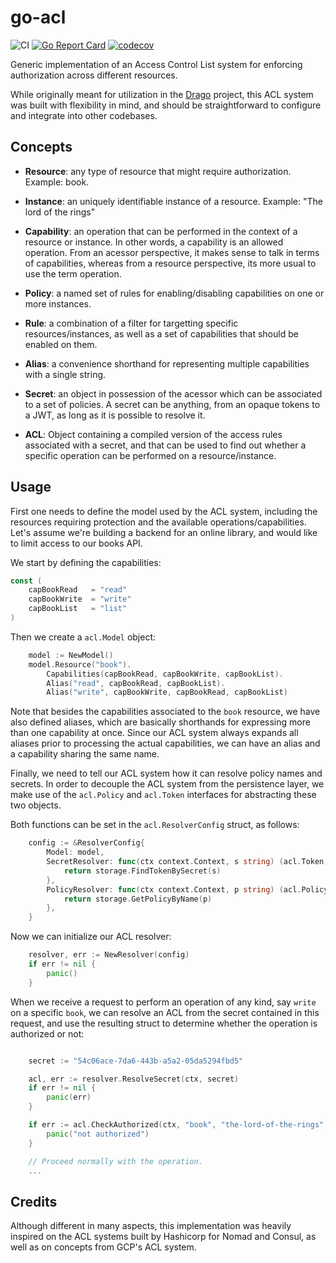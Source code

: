 # go-acl

![CI](https://github.com/edufschmidt/go-acl/workflows/CI/badge.svg)
[![Go Report Card](https://goreportcard.com/badge/github.com/edufschmidt/go-acl)](https://goreportcard.com/report/github.com/edufschmidt/go-acl)
[![codecov](https://codecov.io/gh/edufschmidt/go-acl/branch/master/graph/badge.svg)](https://codecov.io/gh/edufschmidt/go-acl)

Generic implementation of an Access Control List system for enforcing authorization across different resources. 

While originally meant for utilization in the [Drago](https://github.com/seashell/drago) project, this ACL system was built with flexibility in mind, and should be straightforward to configure and integrate into other codebases.

## Concepts
* **Resource**: any type of resource that might require authorization. Example: book.

* **Instance**: an uniquely identifiable instance of a resource. Example: "The lord of the rings"

* **Capability**: an operation that can be performed in the context of a resource or instance. In other words, a capability is an allowed operation. From an acessor perspective, it makes sense to talk in terms of capabilities, whereas from a resource perspective, its more usual to use the term operation. 

* **Policy**: a named set of rules for enabling/disabling capabilities on one or more instances.
  
* **Rule**: a combination of a filter for targetting specific resources/instances, as well as a set of capabilities that should be enabled on them.

* **Alias**: a convenience shorthand for representing multiple capabilities with a single string.

* **Secret**: an object in possession of the acessor which can be associated to a set of policies. A secret can be anything, from an opaque tokens to a JWT, as long as it is possible to resolve it.
  
* **ACL**: Object containing a compiled version of the access rules associated with a secret, and that can be used to find out whether a specific operation can be performed on a resource/instance.

## Usage

First one needs to define the model used by the ACL system, including the resources requiring protection and the available operations/capabilities. Let's assume we're building a backend for an online library, and would like to limit access to our books API.

We start by defining the capabilities:

```go
const (
	capBookRead   = "read"
	capBookWrite  = "write"
	capBookList   = "list"
)
```

Then we create a `acl.Model` object:

```go
	model := NewModel()
	model.Resource("book").
		Capabilities(capBookRead, capBookWrite, capBookList).
		Alias("read", capBookRead, capBookList).
		Alias("write", capBookWrite, capBookRead, capBookList)
```

Note that besides the capabilities associated to the `book` resource, we have also defined aliases, which are basically shorthands for expressing more than one capability at once. Since our ACL system always expands all aliases prior to processing the actual capabilities, we can have an alias and a capability sharing the same name.

Finally, we need to tell our ACL system how it can resolve policy names and secrets. In order to decouple the ACL system from the persistence layer, we make use of the `acl.Policy` and `acl.Token` interfaces for abstracting these two objects.

Both functions can be set in the `acl.ResolverConfig` struct, as follows:

```go
	config := &ResolverConfig{
		Model: model,
		SecretResolver: func(ctx context.Context, s string) (acl.Token, error) {
			return storage.FindTokenBySecret(s)
		},
		PolicyResolver: func(ctx context.Context, p string) (acl.Policy, error) {
			return storage.GetPolicyByName(p)
		},
	}
```

Now we can initialize our ACL resolver:

```go
	resolver, err := NewResolver(config)
	if err != nil {
		panic()
	}
```

When we receive a request to perform an operation of any kind, say `write` on a specific `book`, we can resolve an ACL from the secret contained in this request, and use the resulting struct to determine whether the operation is authorized or not:

```go

	secret := "54c06ace-7da6-443b-a5a2-05da5294fbd5"

	acl, err := resolver.ResolveSecret(ctx, secret)
	if err != nil {
		panic(err)
	}

	if err := acl.CheckAuthorized(ctx, "book", "the-lord-of-the-rings", "write"); err != nil {
		panic("not authorized")
	}

	// Proceed normally with the operation.
	...
```

## Credits
Although different in many aspects, this implementation was heavily inspired on the ACL systems built by Hashicorp for Nomad and Consul, as well as on concepts from GCP's ACL system.